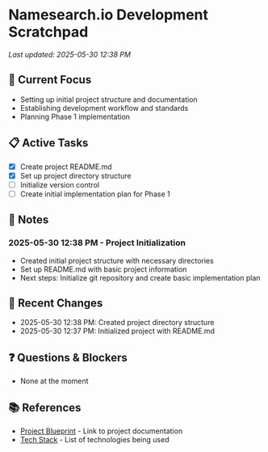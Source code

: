 # Namesearch.io Development Scratchpad

*Last updated: 2025-05-30 12:38 PM*

## 📌 Current Focus
- Setting up initial project structure and documentation
- Establishing development workflow and standards
- Planning Phase 1 implementation

## 📋 Active Tasks
- [x] Create project README.md
- [x] Set up project directory structure
- [ ] Initialize version control
- [ ] Create initial implementation plan for Phase 1

## 📝 Notes

### 2025-05-30 12:38 PM - Project Initialization
- Created initial project structure with necessary directories
- Set up README.md with basic project information
- Next steps: Initialize git repository and create basic implementation plan

## 🔄 Recent Changes
- 2025-05-30 12:38 PM: Created project directory structure
- 2025-05-30 12:37 PM: Initialized project with README.md

## ❓ Questions & Blockers
- None at the moment

## 📚 References
- [Project Blueprint](#) - Link to project documentation
- [Tech Stack](#) - List of technologies being used
